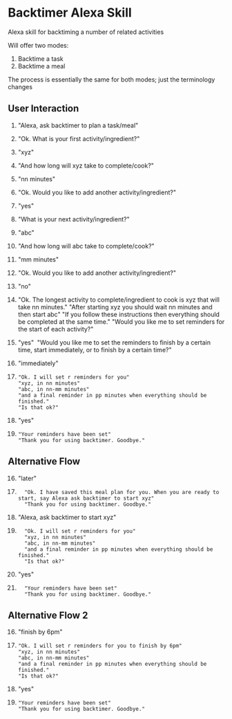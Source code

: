 # Backtimer Alexa Skill
Alexa skill for backtiming a number of related activities

Will offer two modes:

1. Backtime a task 
2. Backtime a meal

The process is essentially the same for both modes; just the terminology changes

## User Interaction

1. "Alexa, ask backtimer to plan a task/meal"

2. "Ok. What is your first activity/ingredient?"

3. "xyz"

4. "And how long will xyz take to complete/cook?"

5. "nn minutes"

6. "Ok. Would you like to add another activity/ingredient?"

7. "yes" 

8. "What is your next activity/ingredient?"

9. "abc"

10. "And how long will abc take to complete/cook?"

11. "mm minutes"

12. "Ok. Would you like to add another activity/ingredient?"

13. "no"

14. "Ok. The longest activity to complete/ingredient to cook is xyz that will take nn minutes."
    "After starting xyz you should wait nn minutes and then start abc"
    "If you follow these instructions then everything should be completed at the same time."
    "Would you like me to set reminders for the start of each activity?"

15. "yes"
    ​     "Would you like me to set the reminders to finish by a certain time, start immediately, or to finish by a certain time?"

16. "immediately"

17.     "Ok. I will set r reminders for you"
        "xyz, in nn minutes"
        "abc, in nn-mm minutes"
	    "and a final reminder in pp minutes when everything should be finished."
        "Is that ok?"

18. "yes"

19.     "Your reminders have been set"
        "Thank you for using backtimer. Goodbye."

## Alternative Flow

16.  "later"

17.       "Ok. I have saved this meal plan for you. When you are ready to start, say Alexa ask backtimer to start xyz"
          "Thank you for using backtimer. Goodbye."

18.  "Alexa, ask backtimer to start xyz"

17.       "Ok. I will set r reminders for you"
          "xyz, in nn minutes"
          "abc, in nn-mm minutes"
          "and a final reminder in pp minutes when everything should be finished."
          "Is that ok?"

18.  "yes"

19.       "Your reminders have been set"
          "Thank you for using backtimer. Goodbye."

## Alternative Flow 2

16.  "finish by 6pm"

17.     "Ok. I will set r reminders for you to finish by 6pm"
        "xyz, in nn minutes"
        "abc, in nn-mm minutes"
	    "and a final reminder in pp minutes when everything should be finished."
        "Is that ok?"

18. "yes"

19.     "Your reminders have been set"
        "Thank you for using backtimer. Goodbye."
